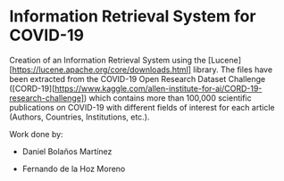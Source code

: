 # Information Retrieval System for COVID-19

Creation of an Information Retrieval System using the [Lucene][https://lucene.apache.org/core/downloads.html] library. The files have been extracted from the COVID-19 Open Research Dataset Challenge ([CORD-19][https://www.kaggle.com/allen-institute-for-ai/CORD-19-research-challenge]) which contains more than 100,000 scientific publications on COVID-19 with different fields of interest for each article (Authors, Countries, Institutions, etc.).

Work done by:

- Daniel Bolaños Martínez

- Fernando de la Hoz Moreno
